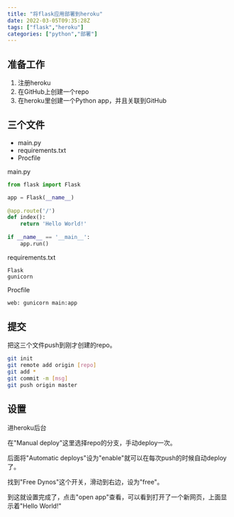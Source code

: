 ```yaml
---
title: "将flask应用部署到heroku"
date: 2022-03-05T09:35:28Z
tags: ["flask","heroku"]
categories: ["python","部署"]
---
```

## 准备工作
1. 注册heroku
2. 在GitHub上创建一个repo
3. 在heroku里创建一个Python app，并且关联到GitHub

## 三个文件
 - main.py
 - requirements.txt
 - Procfile

main.py
```python
from flask import Flask

app = Flask(__name__)
 
@app.route('/')
def index():
    return 'Hello World!'
 
if __name__ == '__main__':
    app.run()
```

requirements.txt
```
Flask
gunicorn
```

Procfile
```bash
web: gunicorn main:app
```

## 提交

把这三个文件push到刚才创建的repo。
```bash
git init
git remote add origin [repo]
git add *
git commit -m [msg]
git push origin master
```

## 设置

进heroku后台

在"Manual deploy"这里选择repo的分支，手动deploy一次。

后面将"Automatic deploys"设为"enable"就可以在每次push的时候自动deploy了。

找到"Free Dynos"这个开关，滑动到右边，设为"free"。

到这就设置完成了，点击"open app"查看，可以看到打开了一个新网页，上面显示着"Hello World!"
